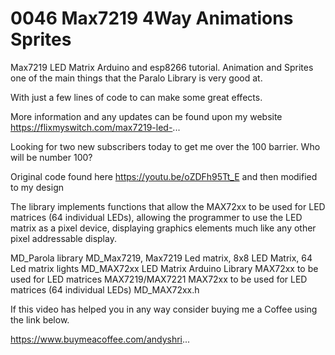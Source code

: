 # 0046 Max7219 4Way Animations Sprites

Max7219 LED Matrix Arduino and esp8266 tutorial.  Animation and Sprites one of the main things that the Paralo Library is very good at.

With just a few lines of code to can make some great effects.

More information and any updates can be found upon my website
https://flixmyswitch.com/max7219-led-...

Looking for two new subscribers today to get me over the 100 barrier.  Who will be number 100?

Original code found here https://youtu.be/oZDFh95Tt_E and then modified to my design

The library implements functions that allow the MAX72xx to be used for LED matrices (64 individual LEDs), allowing the programmer to use the LED matrix as a pixel device, displaying graphics elements much like any other pixel addressable display.

MD_Parola library  MD_Max7219, Max7219 Led matrix, 8x8 LED Matrix, 64 Led matrix lights MD_MAX72xx LED Matrix Arduino Library  MAX72xx to be used for LED matrices MAX7219/MAX7221 MAX72xx to be used for LED matrices (64 individual LEDs) MD_MAX72xx.h


If this video has helped you in any way consider buying me a Coffee using the link below.

https://www.buymeacoffee.com/andyshri...

